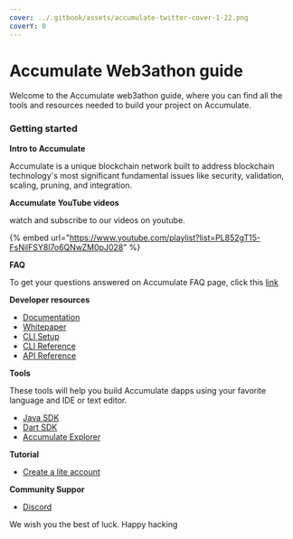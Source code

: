 ```yaml
---
cover: ../.gitbook/assets/accumulate-twitter-cover-1-22.png
coverY: 0
---
```


# Accumulate Web3athon guide

Welcome to the Accumulate web3athon guide, where you can find all the tools and resources needed to build your project on Accumulate. &#x20;

### **Getting started** &#x20;

**Intro to Accumulate** &#x20;

Accumulate is a unique blockchain network built to address blockchain technology's most significant fundamental issues like security, validation, scaling, pruning, and integration.&#x20;

&#x20;**Accumulate YouTube videos** &#x20;

watch and subscribe to our videos on youtube.

{% embed url="https://www.youtube.com/playlist?list=PL852gT15-FsNilFSY8l7o6QNwZM0pJ028" %}

**FAQ**&#x20;

To get your questions answered on Accumulate FAQ page, click this [link](https://accumulatenetwork.io/learn/#intro)

&#x20;

**Developer resources** &#x20;

* &#x20;[Documentation](https://docs.accumulatenetwork.io/accumulate/getting-started/readme) &#x20;
* &#x20;[Whitepaper](https://accumulatenetwork.io/whitepaper/)&#x20;
* &#x20;[CLI Setup](https://docs.accumulatenetwork.io/accumulate/cli/cli-setup) &#x20;
* [CLI Reference](https://docs.accumulatenetwork.io/accumulate/cli/cli-reference) &#x20;
* [API Reference](https://docs.accumulatenetwork.io/accumulate/developer-resources/api-reference)

**Tools**&#x20;

These tools will help you build  Accumulate dapps using your favorite language and IDE or text editor.

* [Java SDK](https://docs.accumulatenetwork.io/accumulate/tools/java-sdk)&#x20;
* [Dart SDK ](https://pub.dev/packages/accumulate\_api/install)
* [Accumulate Explorer](https://explorer.accumulatenetwork.io/)&#x20;

**Tutorial** &#x20;

* [Create a lite account ](../tutorials/create-a-lite-account.md)

**Community Suppor**  &#x20;

* [Discord](https://discord.gg/bg9yWvArcP)  &#x20;

We wish you the best of luck. Happy hacking&#x20;
